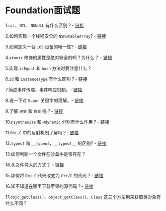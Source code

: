 # Foundation面试题

1.`nil`、`NIL`、`NSNULL` 有什么区别？- [链接](https://github.com/liberalisman/iOS-InterviewQuestion-collection/blob/master/Foundation/1.第一题.md)

2.如何实现一个线程安全的 `NSMutableArray`? - [链接](https://github.com/liberalisman/iOS-InterviewQuestion-collection/blob/master/Foundation/2.第二题.md)

3.如何定义一台 `iOS` 设备的唯一性? - [链接](https://github.com/liberalisman/iOS-InterviewQuestion-collection/blob/master/Foundation/3.第三题.md)

4.`atomic` 修饰的属性是绝对安全的吗？为什么？ - [链接](https://github.com/liberalisman/iOS-InterviewQuestion-collection/blob/master/Foundation/4.第四题.md)

5.实现 `isEqual` 和 `hash` 方法时要注意什么？

6.`id` 和 `instanceType` 有什么区别？- [链接](https://github.com/liberalisman/iOS-InterviewQuestion-collection/blob/master/Foundation/6.第六题.md)

7.简述事件传递、事件响应机制。- [链接](https://github.com/liberalisman/iOS-InterviewQuestion-collection/blob/master/Foundation/7.第七题.md)

8.说一下对 `Super` 关键字的理解。- [链接](https://github.com/liberalisman/iOS-InterviewQuestion-collection/blob/master/Foundation/8.第八题.md)

9.了解 `逆变` 和 `协变` 吗？- [链接](https://github.com/liberalisman/iOS-InterviewQuestion-collection/blob/master/Foundation/9.第九题.md)

10.`@synthesize` 和 `@dynamic` 分别有什么作用？- [链接](https://github.com/liberalisman/iOS-InterviewQuestion-collection/blob/master/Foundation/10.第十题.md)

11.`Obj-C` 中的反射机制了解吗？- [链接](https://github.com/liberalisman/iOS-InterviewQuestion-collection/blob/master/Foundation/11.第十一题.md)

12.`typeof` 和 `__typeof`，`__typeof__` 的区别? - [链接](https://github.com/liberalisman/iOS-InterviewQuestion-collection/blob/master/Foundation/12.第十二题.md)

13.如何判断一个文件在沙盒中是否存在？

14.头文件导入的方式？ - [链接](https://github.com/liberalisman/iOS-InterviewQuestion-collection/blob/master/Foundation/14.第十四题.md)

15.如何将 `Obj-C` 代码改变为 `C++/C` 的代码？- [链接](https://github.com/liberalisman/iOS-InterviewQuestion-collection/blob/master/Foundation/15.第十五题.md)

16.知不知道在哪里下载苹果的源代码？- [链接](https://github.com/liberalisman/iOS-InterviewQuestion-collection/blob/master/Foundation/16.第十六题.md)

17.`objc_getClass()`、`object_getClass()`、`Class` 这三个方法用来获取类对象有什么不同？

